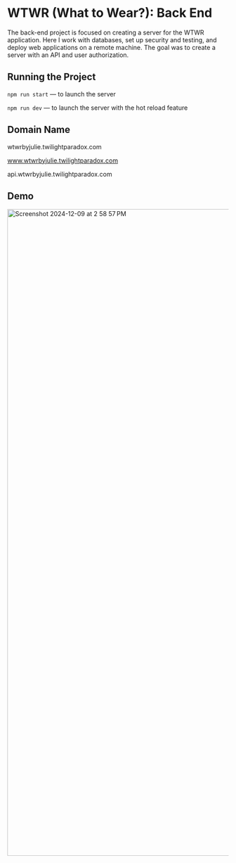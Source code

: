# WTWR (What to Wear?): Back End

The back-end project is focused on creating a server for the WTWR application. Here I work with databases, set up security and testing, and deploy web applications on a remote machine. The goal was to create a server with an API and user authorization.

## Running the Project

`npm run start` — to launch the server

`npm run dev` — to launch the server with the hot reload feature

## Domain Name

wtwrbyjulie.twilightparadox.com

www.wtwrbyjulie.twilightparadox.com

api.wtwrbyjulie.twilightparadox.com

## Demo

<img width="1470" alt="Screenshot 2024-12-09 at 2 58 57 PM" src="https://github.com/user-attachments/assets/9b9864b1-472f-4e99-8e2c-ba07b0c7bcff">
